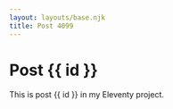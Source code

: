 ```yaml
---
layout: layouts/base.njk
title: Post 4099
---
```


# Post {{ id }}

This is post {{ id }} in my Eleventy project.
